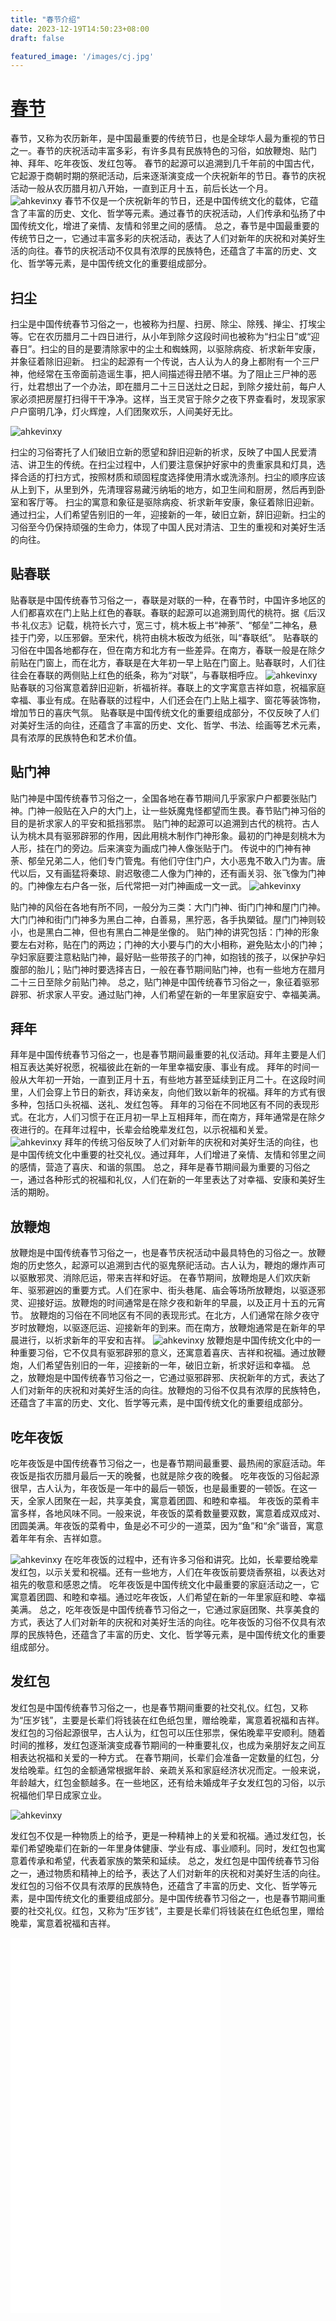 ```yaml
---
title: "春节介绍"
date: 2023-12-19T14:50:23+08:00
draft: false

featured_image: '/images/cj.jpg'
---
```




<h1> <a href="https://baike.baidu.com/item/%E6%98%A5%E8%8A%82/136876?fr=ge_ala" target="_blank" >春节 </a></h1>

春节，又称为农历新年，是中国最重要的传统节日，也是全球华人最为重视的节日之一。春节的庆祝活动丰富多彩，有许多具有民族特色的习俗，如放鞭炮、贴门神、拜年、吃年夜饭、发红包等。
春节的起源可以追溯到几千年前的中国古代，它起源于商朝时期的祭祀活动，后来逐渐演变成一个庆祝新年的节日。春节的庆祝活动一般从农历腊月初八开始，一直到正月十五，前后长达一个月。
![ahkevinxy](/images/图片1.png)
春节不仅是一个庆祝新年的节日，还是中国传统文化的载体，它蕴含了丰富的历史、文化、哲学等元素。通过春节的庆祝活动，人们传承和弘扬了中国传统文化，增进了亲情、友情和邻里之间的感情。
总之，春节是中国最重要的传统节日之一，它通过丰富多彩的庆祝活动，表达了人们对新年的庆祝和对美好生活的向往。春节的庆祝活动不仅具有浓厚的民族特色，还蕴含了丰富的历史、文化、哲学等元素，是中国传统文化的重要组成部分。

## 扫尘

扫尘是中国传统春节习俗之一，也被称为扫屋、扫房、除尘、除残、掸尘、打埃尘等。它在农历腊月二十四日进行，从小年到除夕这段时间也被称为“扫尘日”或“迎春日”。扫尘的目的是要清除家中的尘土和蜘蛛网，以驱除病疫、祈求新年安康，并象征着除旧迎新。
扫尘的起源有一个传说，古人认为人的身上都附有一个三尸神，他经常在玉帝面前造谣生事，把人间描述得丑陋不堪。为了阻止三尸神的恶行，灶君想出了一个办法，即在腊月二十三日送灶之日起，到除夕接灶前，每户人家必须把房屋打扫得干干净净。这样，当王灵官于除夕之夜下界查看时，发现家家户户窗明几净，灯火辉煌，人们团聚欢乐，人间美好无比。

![ahkevinxy](/images/图片2.png)

扫尘的习俗寄托了人们破旧立新的愿望和辞旧迎新的祈求，反映了中国人民爱清洁、讲卫生的传统。在扫尘过程中，人们要注意保护好家中的贵重家具和灯具，选择合适的打扫方式，按照材质和顽固程度选择使用清水或洗涤剂。扫尘的顺序应该从上到下，从里到外，先清理容易藏污纳垢的地方，如卫生间和厨房，然后再到卧室和客厅等。
扫尘的寓意和象征是驱除病疫、祈求新年安康，象征着除旧迎新。通过扫尘，人们希望告别旧的一年，迎接新的一年，破旧立新，辞旧迎新。扫尘的习俗至今仍保持顽强的生命力，体现了中国人民对清洁、卫生的重视和对美好生活的向往。


## 贴春联

贴春联是中国传统春节习俗之一，春联是对联的一种，在春节时，中国许多地区的人们都喜欢在门上贴上红色的春联。春联的起源可以追溯到周代的桃符。据《后汉书·礼仪志》记载，桃符长六寸，宽三寸，桃木板上书“神荼”、“郁垒”二神名，悬挂于门旁，以压邪僻。至宋代，桃符由桃木板改为纸张，叫“春联纸”。
贴春联的习俗在中国各地都存在，但在南方和北方有一些差异。在南方，春联一般是在除夕前贴在门窗上，而在北方，春联是在大年初一早上贴在门窗上。贴春联时，人们往往会在春联的两侧贴上红色的纸条，称为“对联”，与春联相呼应。
![ahkevinxy](/images/图片3.png)
贴春联的习俗寓意着辞旧迎新，祈福祈祥。春联上的文字寓意吉祥如意，祝福家庭幸福、事业有成。在贴春联的过程中，人们还会在门上贴上福字、窗花等装饰物，增加节日的喜庆气氛。
贴春联是中国传统文化的重要组成部分，不仅反映了人们对美好生活的向往，还蕴含了丰富的历史、文化、哲学、书法、绘画等艺术元素，具有浓厚的民族特色和艺术价值。

## 贴门神

贴门神是中国传统春节习俗之一，全国各地在春节期间几乎家家户户都要张贴门神。门神一般贴在入户的大门上，让一些妖魔鬼怪都望而生畏。春节贴门神习俗的目的是祈求家人的平安和抵挡邪祟。
贴门神的起源可以追溯到古代的桃符。古人认为桃木具有驱邪辟邪的作用，因此用桃木制作门神形象。最初的门神是刻桃木为人形，挂在门的旁边。后来演变为画成门神人像张贴于门。
传说中的门神有神荼、郁垒兄弟二人，他们专门管鬼。有他们守住门户，大小恶鬼不敢入门为害。唐代以后，又有画猛将秦琼、尉迟敬德二人像为门神的，还有画关羽、张飞像为门神的。门神像左右户各一张，后代常把一对门神画成一文一武。
![ahkevinxy](/images/图片4.png)

贴门神的风俗在各地有所不同，一般分为三类：大门门神、街门门神和屋门门神。大门门神和街门门神多为黑白二神，白善易，黑狞恶，各手执槊钺。屋门门神则较小，也是黑白二神，但也有黑白二神是坐像的。
贴门神的讲究包括：门神的形象要左右对称，贴在门的两边；门神的大小要与门的大小相称，避免贴太小的门神；孕妇家庭要注意粘贴门神，最好贴一些带孩子的门神，如抱钱的孩子，以保护孕妇腹部的胎儿；贴门神时要选择吉日，一般在春节期间贴门神，也有一些地方在腊月二十三日至除夕前贴门神。
总之，贴门神是中国传统春节习俗之一，象征着驱邪辟邪、祈求家人平安。通过贴门神，人们希望在新的一年里家庭安宁、幸福美满。

## 拜年

拜年是中国传统春节习俗之一，也是春节期间最重要的礼仪活动。拜年主要是人们相互表达美好祝愿，祝福彼此在新的一年里幸福安康、事业有成。
拜年的时间一般从大年初一开始，一直到正月十五，有些地方甚至延续到正月二十。在这段时间里，人们会穿上节日的新衣，拜访亲友，向他们致以新年的祝福。拜年的方式有很多种，包括口头祝福、送礼、发红包等。
拜年的习俗在不同地区有不同的表现形式。在北方，人们习惯于在正月初一早上互相拜年，而在南方，拜年通常是在除夕夜进行的。在拜年过程中，长辈会给晚辈发红包，以示祝福和关爱。
![ahkevinxy](/images/图片5.png)
拜年的传统习俗反映了人们对新年的庆祝和对美好生活的向往，也是中国传统文化中重要的社交礼仪。通过拜年，人们增进了亲情、友情和邻里之间的感情，营造了喜庆、和谐的氛围。
总之，拜年是春节期间最为重要的习俗之一，通过各种形式的祝福和礼仪，人们在新的一年里表达了对幸福、安康和美好生活的期盼。

## 放鞭炮
放鞭炮是中国传统春节习俗之一，也是春节庆祝活动中最具特色的习俗之一。放鞭炮的历史悠久，起源可以追溯到古代的驱鬼祭祀活动。古人认为，鞭炮的爆炸声可以驱散邪灵、消除厄运，带来吉祥和好运。
在春节期间，放鞭炮是人们欢庆新年、驱邪避凶的重要方式。人们在家中、街头巷尾、庙会等场所放鞭炮，以驱逐邪灵、迎接好运。放鞭炮的时间通常是在除夕夜和新年的早晨，以及正月十五的元宵节。
放鞭炮的习俗在不同地区有不同的表现形式。在北方，人们通常在除夕夜守岁时放鞭炮，以驱逐厄运、迎接新年的到来。而在南方，放鞭炮通常是在新年的早晨进行，以祈求新年的平安和吉祥。
![ahkevinxy](/images/图片6.png)
放鞭炮是中国传统文化中的一种重要习俗，它不仅具有驱邪辟邪的意义，还寓意着喜庆、吉祥和祝福。通过放鞭炮，人们希望告别旧的一年，迎接新的一年，破旧立新，祈求好运和幸福。
总之，放鞭炮是中国传统春节习俗之一，它通过驱邪辟邪、庆祝新年的方式，表达了人们对新年的庆祝和对美好生活的向往。放鞭炮的习俗不仅具有浓厚的民族特色，还蕴含了丰富的历史、文化、哲学等元素，是中国传统文化的重要组成部分。

## 吃年夜饭 

吃年夜饭是中国传统春节习俗之一，也是春节期间最重要、最热闹的家庭活动。年夜饭是指农历腊月最后一天的晚餐，也就是除夕夜的晚餐。
吃年夜饭的习俗起源很早，古人认为，年夜饭是一年中的最后一顿饭，也是最重要的一顿饭。在这一天，全家人团聚在一起，共享美食，寓意着团圆、和睦和幸福。
年夜饭的菜肴丰富多样，各地风味不同。一般来说，年夜饭的菜肴数量要双数，寓意着成双成对、团圆美满。年夜饭的菜肴中，鱼是必不可少的一道菜，因为“鱼”和“余”谐音，寓意着年年有余、吉祥如意。

![ahkevinxy](/images/图片7.png)
在吃年夜饭的过程中，还有许多习俗和讲究。比如，长辈要给晚辈发红包，以示关爱和祝福。还有一些地方，人们在年夜饭前要烧香祭祖，以表达对祖先的敬意和感恩之情。
吃年夜饭是中国传统文化中最重要的家庭活动之一，它寓意着团圆、和睦和幸福。通过吃年夜饭，人们希望在新的一年里家庭和睦、幸福美满。
总之，吃年夜饭是中国传统春节习俗之一，它通过家庭团聚、共享美食的方式，表达了人们对新年的庆祝和对美好生活的向往。吃年夜饭的习俗不仅具有浓厚的民族特色，还蕴含了丰富的历史、文化、哲学等元素，是中国传统文化的重要组成部分。

## 发红包

发红包是中国传统春节习俗之一，也是春节期间重要的社交礼仪。红包，又称为“压岁钱”，主要是长辈们将钱装在红色纸包里，赠给晚辈，寓意着祝福和吉祥。
发红包的习俗起源很早，古人认为，红包可以压住邪祟，保佑晚辈平安顺利。随着时间的推移，发红包逐渐演变成春节期间的一种重要礼仪，也成为亲朋好友之间互相表达祝福和关爱的一种方式。
在春节期间，长辈们会准备一定数量的红包，分发给晚辈。红包的金额通常根据年龄、亲疏关系和家庭经济状况而定。一般来说，年龄越大，红包金额越多。在一些地区，还有给未婚成年子女发红包的习俗，以示祝福他们早日成家立业。

![ahkevinxy](/images/图片8.png)

发红包不仅是一种物质上的给予，更是一种精神上的关爱和祝福。通过发红包，长辈们希望晚辈们在新的一年里身体健康、学业有成、事业顺利。同时，发红包也寓意着传承和希望，代表着家族的繁荣和延续。
总之，发红包是中国传统春节习俗之一，通过物质和精神上的给予，表达了人们对新年的庆祝和对美好生活的向往。发红包的习俗不仅具有浓厚的民族特色，还蕴含了丰富的历史、文化、哲学等元素，是中国传统文化的重要组成部分。是中国传统春节习俗之一，也是春节期间重要的社交礼仪。红包，又称为“压岁钱”，主要是长辈们将钱装在红色纸包里，赠给晚辈，寓意着祝福和吉祥。
<iframe src="//player.bilibili.com/player.html?aid=350419476&bvid=BV15R4y1e7i7&cid=969450134&p=1" scrolling="no" scrolling="no" border="0" frameborder="no" framespacing="0" allowfullscreen="true" width="66.66667%" height="600px"> </iframe>
